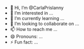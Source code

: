 - 👋 Hi, I’m @CarlaPrislanny
- 👀 I’m interested in ...
- 🌱 I’m currently learning ...
- 💞️ I’m looking to collaborate on ...
- 📫 How to reach me ...
- 😄 Pronouns: ...
- ⚡ Fun fact: ...

<!---
CarlaPrislanny/CarlaPrislanny is a ✨ special ✨ repository because its `README.md` (this file) appears on your GitHub profile.
You can click the Preview link to take a look at your changes.
--->
